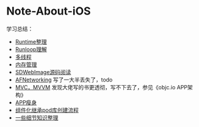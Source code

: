# Note-About-iOS
学习总结：
* [Runtime整理](https://github.com/HeathWang/Note-About-iOS/blob/master/Runtime整理.md)
* [Runloop理解](https://github.com/HeathWang/Note-About-iOS/blob/master/Runloop理解.md)
* [多线程](https://github.com/HeathWang/Note-About-iOS/blob/master/多线程.md)
* [内存管理](https://github.com/HeathWang/Note-About-iOS/blob/master/iOS内存管理.md)
* [SDWebImage源码阅读](https://github.com/HeathWang/Note-About-iOS/blob/master/SDWebImage%20源码阅读.md)
* [AFNetworking](https://github.com/HeathWang/Note-About-iOS/blob/master/AFNetworking源码阅读.md) 写了一大半丢失了，todo
* [MVC，MVVM](https://github.com/HeathWang/Note-About-iOS/blob/master/iOS中各种架构理解.md) 发现大佬写的书更透彻，写不下去了，参见《objc.io APP架构》
* [APP瘦身](https://github.com/HeathWang/Note-About-iOS/blob/master/APP瘦身.md)
* [组件化继承pod库创建流程](https://github.com/HeathWang/Note-About-iOS/blob/master/pod创建公有库.md)
* [一些细节知识整理](https://github.com/HeathWang/Note-About-iOS/blob/master/iOS小知识.md)
